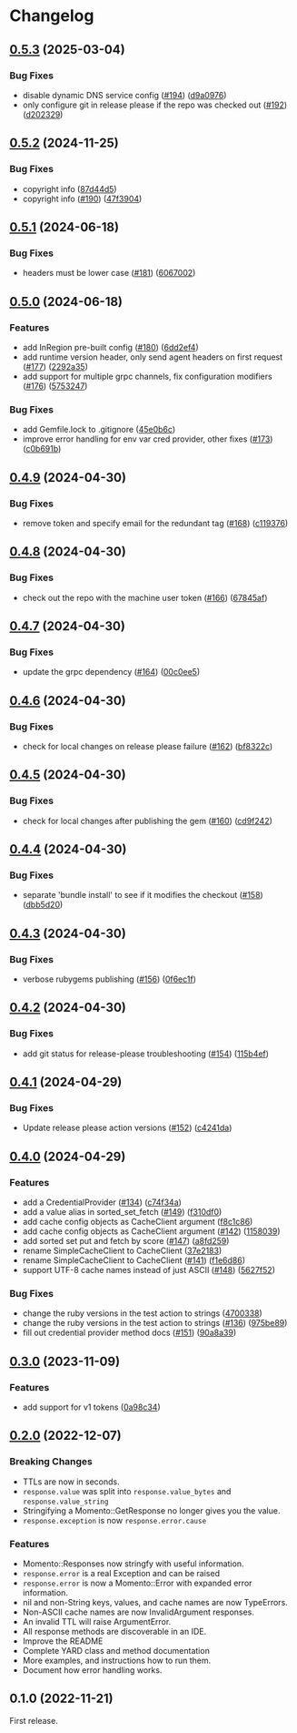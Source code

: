 # Changelog

## [0.5.3](https://github.com/momentohq/client-sdk-ruby/compare/momento/v0.5.2...momento/v0.5.3) (2025-03-04)


### Bug Fixes

* disable dynamic DNS service config ([#194](https://github.com/momentohq/client-sdk-ruby/issues/194)) ([d9a0976](https://github.com/momentohq/client-sdk-ruby/commit/d9a0976dec3c8ab68e8ed4a83d50ee97963fb4b1))
* only configure git in release please if the repo was checked out ([#192](https://github.com/momentohq/client-sdk-ruby/issues/192)) ([d202329](https://github.com/momentohq/client-sdk-ruby/commit/d2023298b388e36616e766157d2a7ad017f07917))

## [0.5.2](https://github.com/momentohq/client-sdk-ruby/compare/momento/v0.5.1...momento/v0.5.2) (2024-11-25)


### Bug Fixes

* copyright info ([87d44d5](https://github.com/momentohq/client-sdk-ruby/commit/87d44d525041c4cd2e060fd63765ebb35904badb))
* copyright info ([#190](https://github.com/momentohq/client-sdk-ruby/issues/190)) ([47f3904](https://github.com/momentohq/client-sdk-ruby/commit/47f3904d39451957313f3306323e2c636945d971))

## [0.5.1](https://github.com/momentohq/client-sdk-ruby/compare/momento/v0.5.0...momento/v0.5.1) (2024-06-18)


### Bug Fixes

* headers must be lower case ([#181](https://github.com/momentohq/client-sdk-ruby/issues/181)) ([6067002](https://github.com/momentohq/client-sdk-ruby/commit/606700265113c06c36ea6c603418c606101ddbb6))

## [0.5.0](https://github.com/momentohq/client-sdk-ruby/compare/momento/v0.4.9...momento/v0.5.0) (2024-06-18)


### Features

* add InRegion pre-built config ([#180](https://github.com/momentohq/client-sdk-ruby/issues/180)) ([6dd2ef4](https://github.com/momentohq/client-sdk-ruby/commit/6dd2ef47443dbbd0cae28e1d4451c74352310aa3))
* add runtime version header, only send agent headers on first request ([#177](https://github.com/momentohq/client-sdk-ruby/issues/177)) ([2292a35](https://github.com/momentohq/client-sdk-ruby/commit/2292a3575c551a2a36c9c3f1a31f0c6870e1c4d1))
* add support for multiple grpc channels, fix configuration modifiers ([#176](https://github.com/momentohq/client-sdk-ruby/issues/176)) ([5753247](https://github.com/momentohq/client-sdk-ruby/commit/57532472d418db54c6eadd046ea6cbf0a53e4e96))


### Bug Fixes

* add Gemfile.lock to .gitignore ([45e0b6c](https://github.com/momentohq/client-sdk-ruby/commit/45e0b6cdfb19a337f6cb6c17afe2f21fd86b1eb5))
* improve error handling for env var cred provider, other fixes ([#173](https://github.com/momentohq/client-sdk-ruby/issues/173)) ([c0b691b](https://github.com/momentohq/client-sdk-ruby/commit/c0b691b8c925d99b6a95a9cecee160b777b9dfab))

## [0.4.9](https://github.com/momentohq/client-sdk-ruby/compare/momento/v0.4.8...momento/v0.4.9) (2024-04-30)

### Bug Fixes

* remove token and specify email for the redundant tag ([#168](https://github.com/momentohq/client-sdk-ruby/issues/168)) ([c119376](https://github.com/momentohq/client-sdk-ruby/commit/c11937641acce6b55dbb7e59f87f548769ad9313))

## [0.4.8](https://github.com/momentohq/client-sdk-ruby/compare/momento/v0.4.7...momento/v0.4.8) (2024-04-30)


### Bug Fixes

* check out the repo with the machine user token ([#166](https://github.com/momentohq/client-sdk-ruby/issues/166)) ([67845af](https://github.com/momentohq/client-sdk-ruby/commit/67845af1da172271ea0e604d4ab8d6e749a7d7c1))

## [0.4.7](https://github.com/momentohq/client-sdk-ruby/compare/momento/v0.4.6...momento/v0.4.7) (2024-04-30)


### Bug Fixes

* update the grpc dependency ([#164](https://github.com/momentohq/client-sdk-ruby/issues/164)) ([00c0ee5](https://github.com/momentohq/client-sdk-ruby/commit/00c0ee578c63b2003b6de23506715447d762997a))

## [0.4.6](https://github.com/momentohq/client-sdk-ruby/compare/momento/v0.4.5...momento/v0.4.6) (2024-04-30)


### Bug Fixes

* check for local changes on release please failure ([#162](https://github.com/momentohq/client-sdk-ruby/issues/162)) ([bf8322c](https://github.com/momentohq/client-sdk-ruby/commit/bf8322c2cbd887c595db537838e227a0e66ebeb3))

## [0.4.5](https://github.com/momentohq/client-sdk-ruby/compare/momento/v0.4.4...momento/v0.4.5) (2024-04-30)


### Bug Fixes

* check for local changes after publishing the gem ([#160](https://github.com/momentohq/client-sdk-ruby/issues/160)) ([cd9f242](https://github.com/momentohq/client-sdk-ruby/commit/cd9f242d224b6541d11fe06df23311d7ee6f19d0))

## [0.4.4](https://github.com/momentohq/client-sdk-ruby/compare/momento/v0.4.3...momento/v0.4.4) (2024-04-30)


### Bug Fixes

* separate 'bundle install' to see if it modifies the checkout ([#158](https://github.com/momentohq/client-sdk-ruby/issues/158)) ([dbb5d20](https://github.com/momentohq/client-sdk-ruby/commit/dbb5d20619fb556eeebec7f80ff55e02bd14c282))

## [0.4.3](https://github.com/momentohq/client-sdk-ruby/compare/momento/v0.4.2...momento/v0.4.3) (2024-04-30)


### Bug Fixes

* verbose rubygems publishing ([#156](https://github.com/momentohq/client-sdk-ruby/issues/156)) ([0f6ec1f](https://github.com/momentohq/client-sdk-ruby/commit/0f6ec1fc958bb9473b4f508f2cb2d1e35beaf90c))

## [0.4.2](https://github.com/momentohq/client-sdk-ruby/compare/momento/v0.4.1...momento/v0.4.2) (2024-04-30)


### Bug Fixes

* add git status for release-please troubleshooting ([#154](https://github.com/momentohq/client-sdk-ruby/issues/154)) ([115b4ef](https://github.com/momentohq/client-sdk-ruby/commit/115b4ef77c62344e1debd813d19adf47fa687f1b))

## [0.4.1](https://github.com/momentohq/client-sdk-ruby/compare/momento/v0.4.0...momento/v0.4.1) (2024-04-29)


### Bug Fixes

* Update release please action versions ([#152](https://github.com/momentohq/client-sdk-ruby/issues/152)) ([c4241da](https://github.com/momentohq/client-sdk-ruby/commit/c4241daa72dcb1f73eafef9ef86618e51826c3fb))

## [0.4.0](https://github.com/momentohq/client-sdk-ruby/compare/momento/v0.3.0...momento/v0.4.0) (2024-04-29)


### Features

* add a CredentialProvider ([#134](https://github.com/momentohq/client-sdk-ruby/issues/134)) ([c74f34a](https://github.com/momentohq/client-sdk-ruby/commit/c74f34a102d24b6f143376ac4c643139b2559394))
* add a value alias in sorted_set_fetch ([#149](https://github.com/momentohq/client-sdk-ruby/issues/149)) ([f310df0](https://github.com/momentohq/client-sdk-ruby/commit/f310df08735a41bd834e27ef138897c2ac5aa5ce))
* add cache config objects as CacheClient argument ([f8c1c86](https://github.com/momentohq/client-sdk-ruby/commit/f8c1c860fa05c83a766b0063835013b32cc35382))
* add cache config objects as CacheClient argument ([#142](https://github.com/momentohq/client-sdk-ruby/issues/142)) ([1158039](https://github.com/momentohq/client-sdk-ruby/commit/1158039ab4caa8fb6ab491c71c82d9eae3ad4083))
* add sorted set put and fetch by score ([#147](https://github.com/momentohq/client-sdk-ruby/issues/147)) ([a8fd259](https://github.com/momentohq/client-sdk-ruby/commit/a8fd259d09f273a3ed0c857b05610534d801673e))
* rename SimpleCacheClient to CacheClient ([37e2183](https://github.com/momentohq/client-sdk-ruby/commit/37e2183390e3184ad6ce4429df15fdd4b8b15a74))
* rename SimpleCacheClient to CacheClient ([#141](https://github.com/momentohq/client-sdk-ruby/issues/141)) ([f1e6d86](https://github.com/momentohq/client-sdk-ruby/commit/f1e6d86ea9665bb66164265a7baa85f729d798a8))
* support UTF-8 cache names instead of just ASCII ([#148](https://github.com/momentohq/client-sdk-ruby/issues/148)) ([5627f52](https://github.com/momentohq/client-sdk-ruby/commit/5627f526ccb269383289f8b3a033890f868f936d))


### Bug Fixes

* change the ruby versions in the test action to strings ([4700338](https://github.com/momentohq/client-sdk-ruby/commit/47003387cbab0739361eedcdad9662f0a0753757))
* change the ruby versions in the test action to strings ([#136](https://github.com/momentohq/client-sdk-ruby/issues/136)) ([975be89](https://github.com/momentohq/client-sdk-ruby/commit/975be891c7cea139b6365698cf80d74db718bc3f))
* fill out credential provider method docs ([#151](https://github.com/momentohq/client-sdk-ruby/issues/151)) ([90a8a39](https://github.com/momentohq/client-sdk-ruby/commit/90a8a39a50c908cc927fbdb8307fb50d29d7b960))

## [0.3.0](https://github.com/momentohq/client-sdk-ruby/compare/momento-v0.2.0...momento/v0.3.0) (2023-11-09)


### Features

* add support for v1 tokens ([0a98c34](https://github.com/momentohq/client-sdk-ruby/commit/0a98c3404972966a7c4c2017908f2c204532712d))

## [0.2.0](https://github.com/momentohq/client-sdk-ruby/compare/momento-v0.1.0...momento/v0.2.0) (2022-12-07)

### Breaking Changes

* TTLs are now in seconds.
* `response.value` was split into `response.value_bytes` and `response.value_string`
* Stringifying a Momento::GetResponse no longer gives you the value.
* `response.exception` is now `response.error.cause`

### Features

* Momento::Responses now stringfy with useful information.
* `response.error` is a real Exception and can be raised
* `response.error` is now a Momento::Error with expanded error information.
* nil and non-String keys, values, and cache names are now TypeErrors.
* Non-ASCII cache names are now InvalidArgument responses.
* An invalid TTL will raise ArgumentError.
* All response methods are discoverable in an IDE.
* Improve the README
* Complete YARD class and method documentation
* More examples, and instructions how to run them.
* Document how error handling works.

## 0.1.0 (2022-11-21)

First release.
